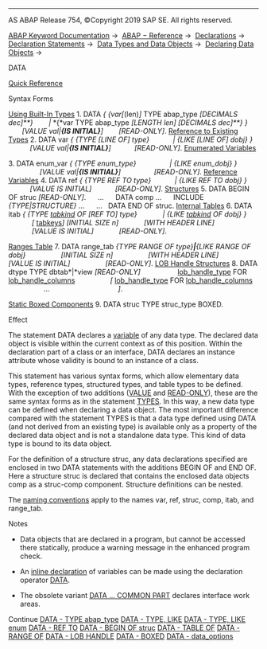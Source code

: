   

* * *

AS ABAP Release 754, ©Copyright 2019 SAP SE. All rights reserved.

[ABAP Keyword Documentation](https://help.sap.com/doc/abapdocu_754_index_htm/7.54/en-US/abenabap.htm) →  [ABAP − Reference](https://help.sap.com/doc/abapdocu_754_index_htm/7.54/en-US/abenabap_reference.htm) →  [Declarations](https://help.sap.com/doc/abapdocu_754_index_htm/7.54/en-US/abendeclarations.htm) →  [Declaration Statements](https://help.sap.com/doc/abapdocu_754_index_htm/7.54/en-US/abenabap_declarations.htm) →  [Data Types and Data Objects](https://help.sap.com/doc/abapdocu_754_index_htm/7.54/en-US/abentypes_and_objects.htm) →  [Declaring Data Objects](https://help.sap.com/doc/abapdocu_754_index_htm/7.54/en-US/abenobjects_statements.htm) → 

DATA

[Quick Reference](https://help.sap.com/doc/abapdocu_754_index_htm/7.54/en-US/abapdata_shortref.htm)

Syntax Forms

[Using Built-In Types](https://help.sap.com/doc/abapdocu_754_index_htm/7.54/en-US/abapdata_simple.htm)
1\. DATA *{* *{*var*\[*(len)*\]* TYPE abap\_type *\[*DECIMALS dec*\]**}*
       *|* *{*var TYPE abap\_type *\[*LENGTH len*\]* *\[*DECIMALS dec*\]**}* *}*
       *\[*VALUE val*|**{*IS INITIAL*}**\]*
       *\[*READ-ONLY*\]*.
[Reference to Existing Types](https://help.sap.com/doc/abapdocu_754_index_htm/7.54/en-US/abapdata_referring.htm)
2\. DATA var *{* *{*TYPE *\[*LINE OF*\]* type*}*
           *|* *{*LIKE *\[*LINE OF*\]* dobj*}* *}*
           *\[*VALUE val*|**{*IS INITIAL*}**\]*
           *\[*READ-ONLY*\]*.
[Enumerated Variables](https://help.sap.com/doc/abapdocu_754_index_htm/7.54/en-US/abapdata_enum.htm)

3\. DATA enum\_var *{* *{*TYPE enum\_type*}*
                *|* *{*LIKE enum\_dobj*}* *}*
                *\[*VALUE val*|**{*IS INITIAL*}**\]*
                *\[*READ-ONLY*\]*.
[Reference Variables](https://help.sap.com/doc/abapdocu_754_index_htm/7.54/en-US/abapdata_references.htm)
4\. DATA ref *{* *{*TYPE REF TO type*}*
           *|* *{*LIKE REF TO dobj*}* *}*
           *\[*VALUE IS INITIAL*\]*
           *\[*READ-ONLY*\]*.
[Structures](https://help.sap.com/doc/abapdocu_754_index_htm/7.54/en-US/abapdata_struc.htm)
5\. DATA BEGIN OF struc *\[*READ-ONLY*\]*.
     ...
     DATA comp ...
     INCLUDE *{*TYPE*|*STRUCTURE*}* ...
     ...
  DATA END OF struc.
[Internal Tables](https://help.sap.com/doc/abapdocu_754_index_htm/7.54/en-US/abapdata_itab.htm)
6\. DATA itab *{* *{*TYPE [tabkind](https://help.sap.com/doc/abapdocu_754_index_htm/7.54/en-US/abapdata_itab.htm) OF *\[*REF TO*\]* type*}*
            *|* *{*LIKE [tabkind](https://help.sap.com/doc/abapdocu_754_index_htm/7.54/en-US/abapdata_itab.htm) OF dobj*}* *}*
            *\[* [tabkeys](https://help.sap.com/doc/abapdocu_754_index_htm/7.54/en-US/abapdata_keydef.htm)*\]* *\[*INITIAL SIZE n*\]*
            *\[*WITH HEADER LINE*\]*
            *\[*VALUE IS INITIAL*\]*
            *\[*READ-ONLY*\]*.

[Ranges Table](https://help.sap.com/doc/abapdocu_754_index_htm/7.54/en-US/abapdata_ranges.htm)
7\. DATA range\_tab *{*TYPE RANGE OF type*}**|**{*LIKE RANGE OF dobj*}*
                 *\[*INITIAL SIZE n*\]*
                 *\[*WITH HEADER LINE*\]*
                 *\[*VALUE IS INITIAL*\]*
                 *\[*READ-ONLY*\]*.
[LOB Handle Structures](https://help.sap.com/doc/abapdocu_754_index_htm/7.54/en-US/abapdata_lob_handle.htm)
8\. DATA dtype TYPE dbtab*|*view *\[*READ-ONLY*\]*
                  [lob\_handle\_type](https://help.sap.com/doc/abapdocu_754_index_htm/7.54/en-US/abaptypes_lob_handle_type.htm) FOR [lob\_handle\_columns](https://help.sap.com/doc/abapdocu_754_index_htm/7.54/en-US/abaptypes_lob_handle_columns.htm)
                 *\[* [lob\_handle\_type](https://help.sap.com/doc/abapdocu_754_index_htm/7.54/en-US/abaptypes_lob_handle_type.htm) FOR [lob\_handle\_columns](https://help.sap.com/doc/abapdocu_754_index_htm/7.54/en-US/abaptypes_lob_handle_columns.htm)
                  ...                                   *\]*.

[Static Boxed Components](https://help.sap.com/doc/abapdocu_754_index_htm/7.54/en-US/abapdata_boxed.htm)
9\. DATA struc TYPE struc\_type BOXED.

Effect

The statement DATA declares a [variable](https://help.sap.com/doc/abapdocu_754_index_htm/7.54/en-US/abenvariable_glosry.htm "Glossary Entry") of any data type. The declared data object is visible within the current context as of this position. Within the declaration part of a class or an interface, DATA declares an instance attribute whose validity is bound to an instance of a class.

This statement has various syntax forms, which allow elementary data types, reference types, structured types, and table types to be defined. With the exception of two additions ([VALUE](https://help.sap.com/doc/abapdocu_754_index_htm/7.54/en-US/abapdata_options.htm) and [READ-ONLY](https://help.sap.com/doc/abapdocu_754_index_htm/7.54/en-US/abapdata_options.htm)), these are the same syntax forms as in the statement [TYPES](https://help.sap.com/doc/abapdocu_754_index_htm/7.54/en-US/abaptypes.htm). In this way, a new data type can be defined when declaring a data object. The most important difference compared with the statement TYPES is that a data type defined using DATA (and not derived from an existing type) is available only as a property of the declared data object and is not a standalone data type. This kind of data type is bound to its data object.

For the definition of a structure struc, any data declarations specified are enclosed in two DATA statements with the additions BEGIN OF and END OF. Here a structure struc is declared that contains the enclosed data objects comp as a struc-comp component. Structure definitions can be nested.

The [naming conventions](https://help.sap.com/doc/abapdocu_754_index_htm/7.54/en-US/abennaming_conventions.htm) apply to the names var, ref, struc, comp, itab, and range\_tab.

Notes

-   Data objects that are declared in a program, but cannot be accessed there statically, produce a warning message in the enhanced program check.
    
-   An [inline declaration](https://help.sap.com/doc/abapdocu_754_index_htm/7.54/en-US/abeninline_declaration_glosry.htm "Glossary Entry") of variables can be made using the declaration operator [DATA](https://help.sap.com/doc/abapdocu_754_index_htm/7.54/en-US/abendata_inline.htm).
    
-   The obsolete variant [DATA ... COMMON PART](https://help.sap.com/doc/abapdocu_754_index_htm/7.54/en-US/abapdata_common.htm) declares interface work areas.
    

Continue
[DATA - TYPE abap\_type](https://help.sap.com/doc/abapdocu_754_index_htm/7.54/en-US/abapdata_simple.htm)
[DATA - TYPE, LIKE](https://help.sap.com/doc/abapdocu_754_index_htm/7.54/en-US/abapdata_referring.htm)
[DATA - TYPE, LIKE enum](https://help.sap.com/doc/abapdocu_754_index_htm/7.54/en-US/abapdata_enum.htm)
[DATA - REF TO](https://help.sap.com/doc/abapdocu_754_index_htm/7.54/en-US/abapdata_references.htm)
[DATA - BEGIN OF struc](https://help.sap.com/doc/abapdocu_754_index_htm/7.54/en-US/abapdata_struc.htm)
[DATA - TABLE OF](https://help.sap.com/doc/abapdocu_754_index_htm/7.54/en-US/abapdata_itab.htm)
[DATA - RANGE OF](https://help.sap.com/doc/abapdocu_754_index_htm/7.54/en-US/abapdata_ranges.htm)
[DATA - LOB HANDLE](https://help.sap.com/doc/abapdocu_754_index_htm/7.54/en-US/abapdata_lob_handle.htm)
[DATA - BOXED](https://help.sap.com/doc/abapdocu_754_index_htm/7.54/en-US/abapdata_boxed.htm)
[DATA - data\_options](https://help.sap.com/doc/abapdocu_754_index_htm/7.54/en-US/abapdata_options.htm)